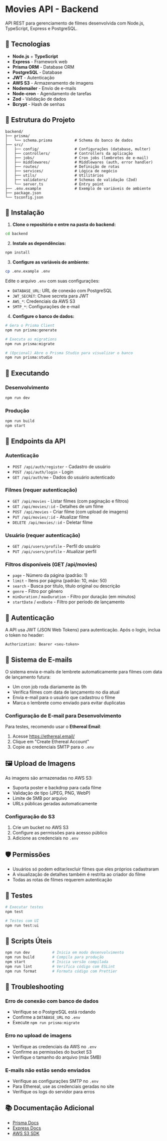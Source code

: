 # Movies API - Backend

API REST para gerenciamento de filmes desenvolvida com Node.js, TypeScript, Express e PostgreSQL.

## 🚀 Tecnologias

- **Node.js** + **TypeScript**
- **Express** - Framework web
- **Prisma ORM** - Database ORM
- **PostgreSQL** - Database
- **JWT** - Autenticação
- **AWS S3** - Armazenamento de imagens
- **Nodemailer** - Envio de e-mails
- **Node-cron** - Agendamento de tarefas
- **Zod** - Validação de dados
- **Bcrypt** - Hash de senhas

## 📁 Estrutura do Projeto

```
backend/
├── prisma/
│   └── schema.prisma          # Schema do banco de dados
├── src/
│   ├── config/                # Configurações (database, multer)
│   ├── controllers/           # Controllers da aplicação
│   ├── jobs/                  # Cron jobs (lembretes de e-mail)
│   ├── middlewares/           # Middlewares (auth, error handler)
│   ├── routes/                # Definição de rotas
│   ├── services/              # Lógica de negócio
│   ├── utils/                 # Utilitários
│   ├── validators/            # Schemas de validação (Zod)
│   └── server.ts              # Entry point
├── .env.example               # Exemplo de variáveis de ambiente
├── package.json
└── tsconfig.json
```

## 🔧 Instalação

1. **Clone o repositório e entre na pasta do backend:**
```bash
cd backend
```

2. **Instale as dependências:**
```bash
npm install
```

3. **Configure as variáveis de ambiente:**
```bash
cp .env.example .env
```

Edite o arquivo `.env` com suas configurações:
- `DATABASE_URL`: URL de conexão com PostgreSQL
- `JWT_SECRET`: Chave secreta para JWT
- `AWS_*`: Credenciais da AWS S3
- `SMTP_*`: Configurações de e-mail

4. **Configure o banco de dados:**
```bash
# Gera o Prisma Client
npm run prisma:generate

# Executa as migrations
npm run prisma:migrate

# (Opcional) Abre o Prisma Studio para visualizar o banco
npm run prisma:studio
```

## 🏃 Executando

### Desenvolvimento
```bash
npm run dev
```

### Produção
```bash
npm run build
npm start
```

## 📡 Endpoints da API

### Autenticação
- `POST /api/auth/register` - Cadastro de usuário
- `POST /api/auth/login` - Login
- `GET /api/auth/me` - Dados do usuário autenticado

### Filmes (requer autenticação)
- `GET /api/movies` - Listar filmes (com paginação e filtros)
- `GET /api/movies/:id` - Detalhes de um filme
- `POST /api/movies` - Criar filme (com upload de imagens)
- `PUT /api/movies/:id` - Atualizar filme
- `DELETE /api/movies/:id` - Deletar filme

### Usuário (requer autenticação)
- `GET /api/users/profile` - Perfil do usuário
- `PUT /api/users/profile` - Atualizar perfil

### Filtros disponíveis (GET /api/movies)
- `page` - Número da página (padrão: 1)
- `limit` - Itens por página (padrão: 10, máx: 50)
- `search` - Busca por título, título original ou descrição
- `genre` - Filtro por gênero
- `minDuration` / `maxDuration` - Filtro por duração (em minutos)
- `startDate` / `endDate` - Filtro por período de lançamento

## 🔐 Autenticação

A API usa JWT (JSON Web Tokens) para autenticação. Após o login, inclua o token no header:

```
Authorization: Bearer <seu-token>
```

## 📧 Sistema de E-mails

O sistema envia e-mails de lembrete automaticamente para filmes com data de lançamento futura:
- Um cron job roda diariamente às 9h
- Verifica filmes com data de lançamento no dia atual
- Envia e-mail para o usuário que cadastrou o filme
- Marca o lembrete como enviado para evitar duplicatas

### Configuração de E-mail para Desenvolvimento

Para testes, recomendo usar o **Ethereal Email**:

1. Acesse https://ethereal.email/
2. Clique em "Create Ethereal Account"
3. Copie as credenciais SMTP para o `.env`

## 🖼️ Upload de Imagens

As imagens são armazenadas no AWS S3:
- Suporta poster e backdrop para cada filme
- Validação de tipo (JPEG, PNG, WebP)
- Limite de 5MB por arquivo
- URLs públicas geradas automaticamente

### Configuração do S3

1. Crie um bucket no AWS S3
2. Configure as permissões para acesso público
3. Adicione as credenciais no `.env`

## 🛡️ Permissões

- Usuários só podem editar/excluir filmes que eles próprios cadastraram
- A visualização de detalhes também é restrita ao criador do filme
- Todas as rotas de filmes requerem autenticação

## 🧪 Testes

```bash
# Executar testes
npm test

# Testes com UI
npm run test:ui
```

## 📝 Scripts Úteis

```bash
npm run dev          # Inicia em modo desenvolvimento
npm run build        # Compila para produção
npm start            # Inicia versão compilada
npm run lint         # Verifica código com ESLint
npm run format       # Formata código com Prettier
```

## 🐛 Troubleshooting

### Erro de conexão com banco de dados
- Verifique se o PostgreSQL está rodando
- Confirme a `DATABASE_URL` no `.env`
- Execute `npm run prisma:migrate`

### Erro no upload de imagens
- Verifique as credenciais da AWS no `.env`
- Confirme as permissões do bucket S3
- Verifique o tamanho do arquivo (máx 5MB)

### E-mails não estão sendo enviados
- Verifique as configurações SMTP no `.env`
- Para Ethereal, use as credenciais geradas no site
- Verifique os logs do servidor para erros

## 📚 Documentação Adicional

- [Prisma Docs](https://www.prisma.io/docs)
- [Express Docs](https://expressjs.com/)
- [AWS S3 SDK](https://docs.aws.amazon.com/sdk-for-javascript/v3/developer-guide/s3-examples.html)

